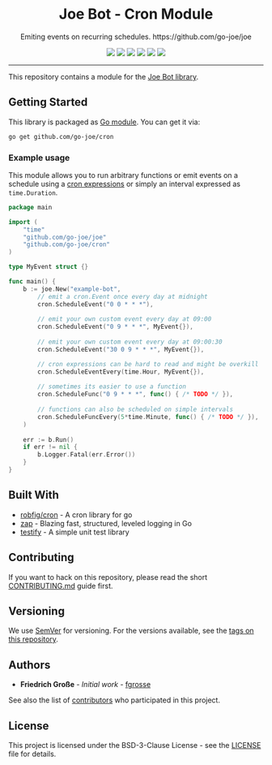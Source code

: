 <h1 align="center">Joe Bot - Cron Module</h1>
<p align="center">Emiting events on recurring schedules. https://github.com/go-joe/joe</p>
<p align="center">
	<a href="https://github.com/go-joe/cron/releases"><img src="https://img.shields.io/github/tag/go-joe/cron.svg?label=version&color=brightgreen"></a>
	<a href="https://circleci.com/gh/go-joe/cron/tree/master"><img src="https://circleci.com/gh/go-joe/cron/tree/master.svg?style=shield"></a>
	<a href="https://goreportcard.com/report/github.com/go-joe/cron"><img src="https://goreportcard.com/badge/github.com/go-joe/cron"></a>
	<a href="https://codecov.io/gh/go-joe/cron"><img src="https://codecov.io/gh/go-joe/cron/branch/master/graph/badge.svg"/></a>
	<a href="https://pkg.go.dev/github.com/go-joe/cron?tab=doc"><img src="https://img.shields.io/badge/godoc-reference-blue.svg?color=blue"></a>
	<a href="https://github.com/go-joe/cron/blob/master/LICENSE"><img src="https://img.shields.io/badge/license-BSD--3--Clause-blue.svg"></a>
</p>

---

This repository contains a module for the [Joe Bot library][joe].

## Getting Started

This library is packaged as [Go module][go-modules]. You can get it via:

```bash
go get github.com/go-joe/cron
```

### Example usage

This module allows you to run arbitrary functions or emit events on a schedule
using a [cron expressions][cron] or simply an interval expressed as `time.Duration`.

```go
package main

import (
	"time"
	"github.com/go-joe/joe"
	"github.com/go-joe/cron"
)

type MyEvent struct {}

func main() {
	b := joe.New("example-bot",
		// emit a cron.Event once every day at midnight
		cron.ScheduleEvent("0 0 * * *"),
		
		// emit your own custom event every day at 09:00
		cron.ScheduleEvent("0 9 * * *", MyEvent{}), 
		
		// emit your own custom event every day at 09:00:30
		cron.ScheduleEvent("30 0 9 * * *", MyEvent{}),

		// cron expressions can be hard to read and might be overkill
		cron.ScheduleEventEvery(time.Hour, MyEvent{}), 
		
		// sometimes its easier to use a function
		cron.ScheduleFunc("0 9 * * *", func() { /* TODO */ }), 
		
		// functions can also be scheduled on simple intervals
		cron.ScheduleFuncEvery(5*time.Minute, func() { /* TODO */ }),
    )
	
	err := b.Run()
	if err != nil {
		b.Logger.Fatal(err.Error())
	}
}
```

## Built With

* [robfig/cron](https://github.com/robfig/cron) - A cron library for go
* [zap](https://github.com/uber-go/zap) - Blazing fast, structured, leveled logging in Go
* [testify](https://github.com/stretchr/testify) - A simple unit test library

## Contributing

If you want to hack on this repository, please read the short [CONTRIBUTING.md](CONTRIBUTING.md)
guide first.

## Versioning

We use [SemVer](http://semver.org/) for versioning. For the versions available,
see the [tags on this repository][tags]. 

## Authors

- **Friedrich Große** - *Initial work* - [fgrosse](https://github.com/fgrosse)

See also the list of [contributors][contributors] who participated in this project.

## License

This project is licensed under the BSD-3-Clause License - see the [LICENSE](LICENSE) file for details.

[joe]: https://github.com/go-joe/joe
[go-modules]: https://github.com/golang/go/wiki/Modules
[tags]: https://github.com/go-joe/cron/tags
[contributors]: https://github.com/go-joe/cron/contributors
[cron]: https://en.wikipedia.org/wiki/Cron#Overview

